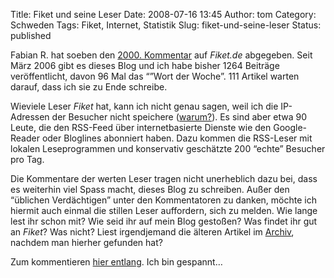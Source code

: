 Title: Fiket und seine Leser
Date: 2008-07-16 13:45
Author: tom
Category: Schweden
Tags: Fiket, Internet, Statistik
Slug: fiket-und-seine-leser
Status: published

Fabian R. hat soeben den [2000.
Kommentar](http://www.fiket.de/2008/07/14/sommerwetter/#comment-46887)
auf *Fiket.de* abgegeben. Seit März 2006 gibt es dieses Blog und ich
habe bisher 1264 Beiträge veröffentlicht, davon 96 Mal das “”Wort der
Woche”. 111 Artikel warten darauf, dass ich sie zu Ende schreibe.

Wieviele Leser *Fiket* hat, kann ich nicht genau sagen, weil ich die
IP-Adressen der Besucher nicht speichere
([warum?](http://blogblog.thomasmarquart.net/2007/10/02/nicht-speichern/)).
Es sind aber etwa 90 Leute, die den RSS-Feed über internetbasierte
Dienste wie den Google-Reader oder Bloglines abonniert haben. Dazu
kommen die RSS-Leser mit lokalen Leseprogrammen und konservativ
geschätzte 200 “echte” Besucher pro Tag.

Die Kommentare der werten Leser tragen nicht unerheblich dazu bei, dass
es weiterhin viel Spass macht, dieses Blog zu schreiben. Außer den
“üblichen Verdächtigen” unter den Kommentatoren zu danken, möchte ich
hiermit auch einmal die stillen Leser auffordern, sich zu melden. Wie
lange lest ihr schon mit? Wie seid ihr auf mein Blog gestoßen? Was
findet ihr gut an *Fiket*? Was nicht? Liest irgendjemand die älteren
Artikel im [Archiv](http://www.fiket.de/archiv/), nachdem man hierher
gefunden hat?

Zum kommentieren [hier
entlang](http://www.fiket.de/2008/07/16/fiket-und-seine-leser/#comments).
Ich bin gespannt…

